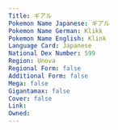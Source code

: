 ```yaml
---
﻿Title: ギアル
Pokemon Name Japanese: ギアル
Pokemon Name German: Klikk
Pokemon Name English: Klink
Language Card: Japanese
National Dex Number: 599
Region: Unova
Regional Form: false
Additional Form: false
Mega: false
Gigantamax: false
Cover: false
Link: 
Owned: 
---
```

